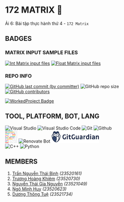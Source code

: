# 172 MATRIX 🫠

Ải 6: Bài tập thực hành thứ 4 - `172 Matrix`

## BADGES

### MATRIX INPUT SAMPLE FILES

[![Int Matrix input files](https://img.shields.io/badge/int_matrix_inp-download-orange?style=for-the-badge)](../../../releases/download/INP/INT_MATRIX_DATA_INP.zip)
[![Float Matrix input files](https://img.shields.io/badge/float_matrix_inp-download-yellow?style=for-the-badge)](../../../releases/download/INP/FLOAT_MATRIX_DATA_INP.zip)

### REPO INFO

[![GitHub last commit (by committer)](https://img.shields.io/github/last-commit/KevinNitroG/NMLT-NTTMK-4-172-matrix?style=for-the-badge)](../../../commits/main)
![GitHub repo size](https://img.shields.io/github/repo-size/KevinNitroG/NMLT-NTTMK-4-172-matrix?style=for-the-badge)
[![GitHub contributors](https://img.shields.io/github/contributors/KevinNitroG/NMLT-NTTMK-4-172-matrix?style=for-the-badge)](../../../graphs/contributors)

[![WorkedProject Badge](https://img.shields.io/badge/worked_project-68%2F172-red?style=for-the-badge)](./UnworkedProject.md)

## TOOL, PLATFORM, BOT, LANG

<div class="svg-container" align="left">
    <img height="40px" src="https://cdn.jsdelivr.net/gh/devicons/devicon/icons/visualstudio/visualstudio-plain.svg" alt="Visual Studio" />
    <img height="40px" src="https://cdn.jsdelivr.net/gh/devicons/devicon/icons/vscode/vscode-original.svg" alt="Visual Studio Code" />
    <img height="40px" src="https://cdn.jsdelivr.net/gh/devicons/devicon/icons/git/git-original.svg" alt="Git" />
    <picture>
        <source media="(prefers-color-scheme: dark)" srcset="img/icons8-github-for-darkmode.svg">
        <source media="(prefers-color-scheme: light)" srcset="https://cdn.jsdelivr.net/gh/devicons/devicon/icons/github/github-original.svg">
        <img height="40px" src="https://cdn.jsdelivr.net/gh/devicons/devicon/icons/github/github-original.svg" alt="Github" />
    </picture>
    <br>
    <img height="40px" src="img/prettier-svgrepo-com.svg" alt="Prettier" />
    <img height="40px" src="https://avatars.githubusercontent.com/u/25180681?v=4" alt="Renovate Bot" />
    <img height="40px" src="img/gitguardian.svg" alt="Gitguardian" />
    <br>
    <img height="40px" src="https://cdn.jsdelivr.net/gh/devicons/devicon/icons/cplusplus/cplusplus-original.svg" alt="C++" />
    <img height="40px" src="https://cdn.jsdelivr.net/gh/devicons/devicon/icons/python/python-original.svg" alt="Python" />
</div>

## MEMBERS

1.  [Trần Nguyễn Thái Bình](https://github.com/KevinNitroG) _(23520161)_
2.  [Trương Hoàng Khiêm](https://github.com/truonghoangkhiem) _(23520730)_
3.  [Nguyễn Thái Gia Nguyễn](https://github.com/NTGNguyen) _(23521049)_
4.  [Ngô Minh Huy](https://github.com/MinhHuy1507) _(23520623)_
5.  [Dương Thông Tuệ](https://github.com/tueduonggg1203) _(23521734)_
